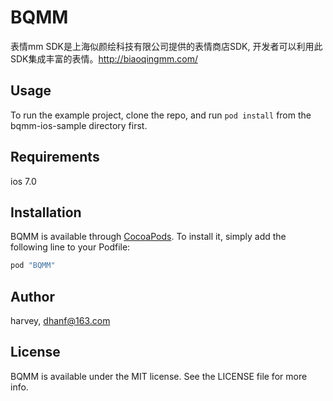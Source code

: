 # BQMM

表情mm SDK是上海似颜绘科技有限公司提供的表情商店SDK, 开发者可以利用此SDK集成丰富的表情。http://biaoqingmm.com/

## Usage

To run the example project, clone the repo, and run `pod install` from the bqmm-ios-sample directory first.

## Requirements

ios 7.0

## Installation

BQMM is available through [CocoaPods](http://cocoapods.org). To install
it, simply add the following line to your Podfile:

```ruby
pod "BQMM"
```

## Author

harvey, dhanf@163.com

## License

BQMM is available under the MIT license. See the LICENSE file for more info.
